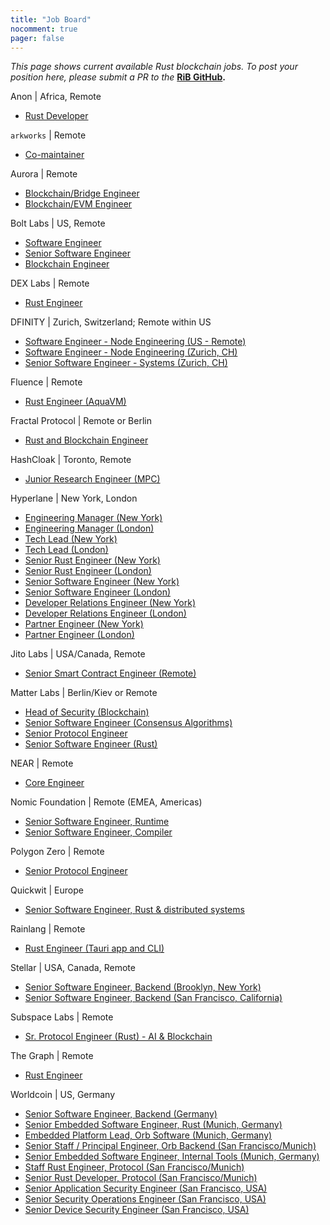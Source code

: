 ```yaml
---
title: "Job Board"
nocomment: true
pager: false
---
```


*This page shows current available Rust blockchain jobs.*
*To post your position here, please submit a PR to the*
**[RiB GitHub][rib-job].**

[rib-job]: https://github.com/rust-in-blockchain/rust-in-blockchain/blob/master/content/job-board.md

Anon | Africa, Remote
- [Rust Developer](https://proximal-finch-4f9.notion.site/Rust-Developer-for-Blockchain-03afbedc6cf24b188bf9caff0581b958)

`arkworks` | Remote
- [Co-maintainer](https://form.jotform.com/212026632139145)

Aurora | Remote
- [Blockchain/Bridge Engineer](https://docs.google.com/document/d/1xXMEeQffOv2rfPT4jpipwkjo4osmfyAp4eEl51j3dt4/edit?usp=sharing)
- [Blockchain/EVM Engineer](https://docs.google.com/document/d/1VkaXInjgSczOL_R3aKMOnXKv7lFvvL1z__SlZQLfR78/edit?usp=sharing)

Bolt Labs | US, Remote
- [Software Engineer](https://hackmd.io/@NBpY2rNqQxe6-Vxxmn8bXw/S1pPcX7Pt)
- [Senior Software Engineer](https://hackmd.io/@NBpY2rNqQxe6-Vxxmn8bXw/HytKoEmwY)
- [Blockchain Engineer](https://hackmd.io/@NBpY2rNqQxe6-Vxxmn8bXw/S1l5QGguY)

DEX Labs | Remote
- [Rust Engineer](https://dex-labs.breezy.hr/p/fea339739adb-rust-engineer)

DFINITY | Zurich, Switzerland; Remote within US
- [Software Engineer - Node Engineering (US - Remote)](https://boards.greenhouse.io/dfinity/jobs/7268146002)
- [Software Engineer - Node Engineering (Zurich, CH)](https://boards.greenhouse.io/dfinity/jobs/7268133002)
- [Senior Software Engineer - Systems (Zurich, CH)](https://boards.greenhouse.io/dfinity/jobs/7275243002)

Fluence | Remote
- [Rust Engineer (AquaVM)](https://docs.google.com/document/d/1941617PiUwIUSccQVS-5UDX8kRitp36mTLBgzVtspfQ/edit?usp=sharing)

Fractal Protocol | Remote or Berlin
- [Rust and Blockchain Engineer](https://gist.github.com/juliosantos/ba6d01ffab39b5c06ea459d88b1f735f)

HashCloak | Toronto, Remote
- [Junior Research Engineer (MPC)](https://hackmd.io/@hashcloak/HJz2Xn3Z9)

Hyperlane | New York, London
- [Engineering Manager (New York)](https://jobs.lever.co/Hyperlane/de3e626d-88c7-4ed0-b07e-d4995601e813)
- [Engineering Manager (London)](https://jobs.lever.co/Hyperlane/fff8314e-9812-4eb9-a1fe-353a7c7c627c)
- [Tech Lead (New York)](https://jobs.lever.co/Hyperlane/d7bdc595-2f82-4f0a-9c85-7a46fea5efdd)
- [Tech Lead (London)](https://jobs.lever.co/Hyperlane/d7bdc595-2f82-4f0a-9c85-7a46fea5efdd)
- [Senior Rust Engineer (New York)](https://jobs.lever.co/Hyperlane/593277eb-e0f2-4d9f-9dbe-22557872a4d1)
- [Senior Rust Engineer (London)](https://jobs.lever.co/Hyperlane/25b7258d-4f35-44dd-88e1-66268e5abb92)
- [Senior Software Engineer (New York)](https://jobs.lever.co/Hyperlane/1726838c-d19a-41ea-9e95-1428d654be15)
- [Senior Software Engineer (London)](https://jobs.lever.co/Hyperlane/1726838c-d19a-41ea-9e95-1428d654be15)
- [Developer Relations Engineer (New York)](https://jobs.lever.co/Hyperlane/dc6a282f-d101-4cd8-8d4c-a997d9e8ad1b)
- [Developer Relations Engineer (London)](https://jobs.lever.co/Hyperlane/dc6a282f-d101-4cd8-8d4c-a997d9e8ad1b)
- [Partner Engineer (New York)](https://jobs.lever.co/Hyperlane/4697cde1-f076-4f5b-b272-6aab7dddc7e1)
- [Partner Engineer (London)](https://jobs.lever.co/Hyperlane/4697cde1-f076-4f5b-b272-6aab7dddc7e1)

Jito Labs | USA/Canada, Remote
- [Senior Smart Contract Engineer (Remote)](https://jobs.lever.co/jito.wtf/b2082212-66c1-4a1d-b5bd-b7acd49f74ec)

Matter Labs | Berlin/Kiev or Remote
- [Head of Security (Blockchain)](https://matterlabs.notion.site/Head-of-Security-Blockchain-444a7d5f558c412da70c3300815a620a)
- [Senior Software Engineer (Consensus Algorithms)](https://jobs.eu.lever.co/matterlabs/250c47c2-534b-4f55-b1e9-af6f72555581)
- [Senior Protocol Engineer](https://jobs.eu.lever.co/matterlabs/4e44f6ee-e4c2-4da9-981a-e83c9bec9ca5)
- [Senior Software Engineer (Rust)](https://jobs.eu.lever.co/matterlabs/f37ad7f9-20fc-41db-aa3b-d8463a777634)

NEAR | Remote
- [Core Engineer](https://www.linkedin.com/posts/hrlunapark_tldr-swe-core-rust-engineer-remote-activity-7203823087870439428-WdBS)

Nomic Foundation | Remote (EMEA, Americas)
- [Senior Software Engineer, Runtime](https://jobs.ashbyhq.com/nomic.foundation/34cda712-64fc-46aa-b65d-d18f6f0c3a92)
- [Senior Software Engineer, Compiler](https://jobs.ashbyhq.com/nomic.foundation/1ef14a5f-6035-45fc-8012-c7243c02c156)

Polygon Zero | Remote
- [Senior Protocol Engineer](https://mirprotocol.org/careers/protocol-engineer)

Quickwit | Europe
- [Senior Software Engineer, Rust & distributed systems](https://quickwit.io/jobs/distributed-software-engineer)

Rainlang | Remote
- [Rust Engineer (Tauri app and CLI)](https://docs.rainlang.xyz/blog/were-hiring)

Stellar | USA, Canada, Remote
- [Senior Software Engineer, Backend (Brooklyn, New York)](https://boards.greenhouse.io/stellar/jobs/4923529004)
- [Senior Software Engineer, Backend (San Francisco, California)](https://boards.greenhouse.io/stellar/jobs/4923527004)

Subspace Labs | Remote
- [Sr. Protocol Engineer (Rust) - AI & Blockchain](https://jobs.lever.co/subspacelabs/7f6a654b-60a8-4740-aa19-36b9f7a9e624)

The Graph | Remote
- [Rust Engineer](https://thegraph.com/jobs/rust-engineer)

Worldcoin | US, Germany
- [Senior Software Engineer, Backend (Germany)](https://boards.greenhouse.io/worldcoinorg/jobs/4100362004)
- [Senior Embedded Software Engineer, Rust (Munich, Germany)](https://boards.greenhouse.io/worldcoinorg/jobs/4958576004)
- [Embedded Platform Lead, Orb Software (Munich, Germany)](https://boards.greenhouse.io/worldcoinorg/jobs/4982330004)
- [Senior Staff / Principal Engineer, Orb Backend (San Francisco/Munich)](https://boards.greenhouse.io/worldcoinorg/jobs/5144820004)
- [Senior Embedded Software Engineer, Internal Tools (Munich, Germany)](https://boards.greenhouse.io/worldcoinorg/jobs/4982349004)
- [Staff Rust Engineer, Protocol (San Francisco/Munich)](https://boards.greenhouse.io/worldcoinorg/jobs/4604216004)
- [Senior Rust Developer, Protocol (San Francisco/Munich)](https://boards.greenhouse.io/worldcoinorg/jobs/4840609004)
- [Senior Application Security Engineer (San Francisco, USA)](https://boards.greenhouse.io/worldcoinorg/jobs/4730825004)
- [Senior Security Operations Engineer (San Francisco, USA)](https://boards.greenhouse.io/worldcoinorg/jobs/4969413004)
- [Senior Device Security Engineer (San Francisco, USA)](https://boards.greenhouse.io/worldcoinorg/jobs/5133713004)

